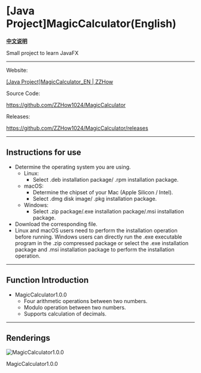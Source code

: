 # [Java Project]MagicCalculator(English)

[**中文说明**](README.md)

Small project to learn JavaFX

---

Website:

[[Java Project]MagicCalculator_EN | ZZHow](https://www.zzhow.com/MagicCalculatorEN)

Source Code:

https://github.com/ZZHow1024/MagicCalculator

Releases:

https://github.com/ZZHow1024/MagicCalculator/releases

---

## **Instructions for use**

- Determine the operating system you are using.
    - Linux:
        - Select .deb installation package/ .rpm installation package.
    - macOS:
        - Determine the chipset of your Mac (Apple Silicon / Intel).
        - Select .dmg disk image/ .pkg installation package.
    - Windows:
        - Select .zip package/.exe installation package/.msi installation package.
- Download the corresponding file.
- Linux and macOS users need to perform the installation operation before running. Windows users can directly run the .exe executable program in the .zip compressed package or select the .exe installation package and .msi installation package to perform the installation operation.

---

## Function Introduction

- MagicCalculator1.0.0
    - Four arithmetic operations between two numbers.
    - Modulo operation between two numbers.
    - Supports calculation of decimals.

---

## **Renderings**

![MagicCalculator1.0.0](https://www.notion.so/image/https%3A%2F%2Fprod-files-secure.s3.us-west-2.amazonaws.com%2F4b165318-6383-451c-8845-110b786c9f0a%2F9dbb7ccb-58ee-4516-ba4f-cafa5c052e08%2FMagicCalculator1.0.0.png?table=block&id=009fa3db-3237-41a2-88ca-e98e7b794e96&t=009fa3db-3237-41a2-88ca-e98e7b794e96&width=692&cache=v2)

MagicCalculator1.0.0
